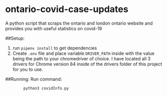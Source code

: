 # ontario-covid-case-updates
A python script that scraps the ontario and london ontario website and provides you with useful statistics on covid-19

##Setup: 
1. run `pipenv install` to get dependencies
2. Create `.env` file and place variable
`DRIVER_PATH` inside with the value being the path to your chromedriver of choice.
I have located all 3 drivers for Chrome version 84 inside of the drivers folder of this project for you to use.

##Running:
Run command:
           
            python3 covidInfo.py
